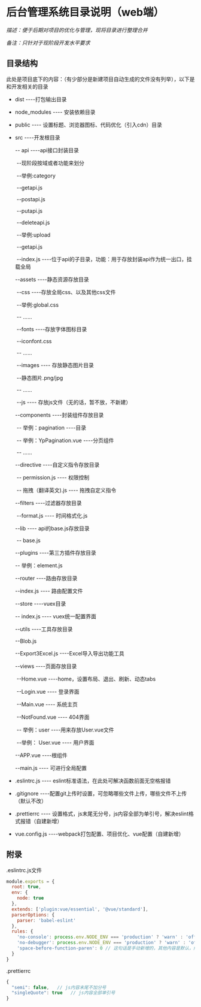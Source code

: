 # 后台管理系统目录说明（web端）

*描述：便于后期对项目的优化与管理，现将目录进行整理合并*

*备注：只针对于现阶段开发水平要求*

## 目录结构

此处是项目底下的内容：（有少部分是新建项目自动生成的文件没有列举），以下是和开发相关的目录

* dist      ----打包输出目录

* node_modules   ---- 安装依赖目录

* public     ---- 设置标题、浏览器图标、代码优化（引入cdn）目录

* src  ----开发根目录

  -- api  ----api接口封装目录

  ​    --现阶段按域或者功能来划分

  ​    --举例:category

  ​              --getapi.js

  ​              --postapi.js

  ​              --putapi.js

  ​              --deleteapi.js

  ​    --举例:upload

  ​              --getapi.js

  ​    --index.js       ----位于api的子目录，功能：用于存放封装api作为统一出口，挂载全局

  --assets    ----静态资源存放目录

  ​    --css      ----存放全局css、以及其他css文件

  ​       --举例:global.css

  ​       -- ......

  ​    --fonts   ----存放字体图标目录

  ​       --iconfont.css

  ​       -- ......

  ​    --images   ---- 存放静态图片目录

  ​        --静态图片.png/jpg

  ​        -- ......

  ​    --js    ---- 存放js文件（无的话，暂不放，不新建）

  --components     ----封装组件存放目录

  ​    -- 举例：pagination    ----目录

  ​               -- 举例：YpPagination.vue     ----分页组件  

  ​    -- ......

  --directive    ----自定义指令存放目录

  ​    -- permission.js     ---- 权限控制

  ​    -- 拖拽（翻译英文).js  ---- 拖拽自定义指令

  --filters      ----过滤器存放目录

  ​    --format.js    ---- 时间格式化.js

  --lib   ---- api的base.js存放目录

  ​    -- base.js    

  --plugins   ----第三方插件存放目录

     -- 举例：element.js

  --router   ----路由存放目录

     --index.js    ---- 路由配置文件

  --store   ----vuex目录

     -- index.js    ---- vuex统一配置界面

  --utils   ----工具存放目录

     --Blob.js

     --Export3Excel.js     ----Excel导入导出功能工具

  --views   ----页面存放目录

  ​    --Home.vue      ----home，设置布局、退出、刷新、动态tabs

  ​    --Login.vue       ---- 登录界面

  ​    --Main.vue        ---- 系统主页

  ​    --NotFound.vue    ---- 404界面

  ​    -- 举例：user   ----用来存放User.vue文件

  ​         --举例： User.vue  ---- 用户界面

  --APP.vue   ----根组件

  --main.js  ---- 可进行全局配置

* .eslintrc.js   ---- eslint标准语法，在此处可解决函数前面无空格报错

* .gitignore    ----配置git上传时设置，可忽略哪些文件上传，哪些文件不上传（默认不改）

* .prettierrc   ---- 设置格式，js末尾无分号，js内容全部为单引号，解决eslint格式报错（自建新增）

* vue.config.js   ----webpack打包配置、项目优化、vue配置（自建新增）

## 附录

.eslintrc.js文件

```js
module.exports = {
  root: true,
  env: {
    node: true
  },
  extends: ['plugin:vue/essential', '@vue/standard'],
  parserOptions: {
    parser: 'babel-eslint'
  },
  rules: {
    'no-console': process.env.NODE_ENV === 'production' ? 'warn' : 'off',
    'no-debugger': process.env.NODE_ENV === 'production' ? 'warn' : 'off',
    'space-before-function-paren': 0 // 这句话是手动新增的，其他内容是默认，解决函数前面空格为0
  }
}

```

.prettierrc

```js
{
  "semi": false,   // js内容末尾不加分号
  "singleQuote": true   // js内容全部单引号
}

```

